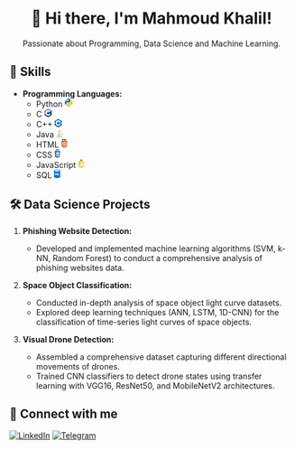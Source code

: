 <div align="center">

# 👋 Hi there, I'm Mahmoud Khalil!

Passionate about Programming, Data Science and Machine Learning.

</div>

## 🚀 Skills

- **Programming Languages:**
  - Python ![Python Icon](images/python-logo.png)
  - C ![C Icon](images/c-logo.png)
  - C++ ![C++ Icon](images/cpp-logo.png)
  - Java ![Java Icon](images/java-logo.png)
  - HTML ![HTML Icon](images/html-logo.png)
  - CSS ![CSS Icon](images/css-logo.png)
  - JavaScript ![JavaScript Icon](images/javascript-logo.png)
  - SQL ![SQL Icon](images/sql-logo.png)

## 🛠️ Data Science Projects

1. **Phishing Website Detection:**
   - Developed and implemented machine learning algorithms (SVM, k-NN, Random Forest) to conduct a comprehensive analysis of phishing websites data.

2. **Space Object Classification:**
   - Conducted in-depth analysis of space object light curve datasets.
   - Explored deep learning techniques (ANN, LSTM, 1D-CNN) for the classification of time-series light curves of space objects.

3. **Visual Drone Detection:**
   - Assembled a comprehensive dataset capturing different directional movements of drones.
   - Trained CNN classifiers to detect drone states using transfer learning with VGG16, ResNet50, and MobileNetV2 architectures.

## 🔗 Connect with me

[![LinkedIn](images/linkedin-icon.png)](linkedin.com/in/mahmoudmkhalil) [![Telegram](images/telegram-icon.png)](https://t.me/m94khalil)
